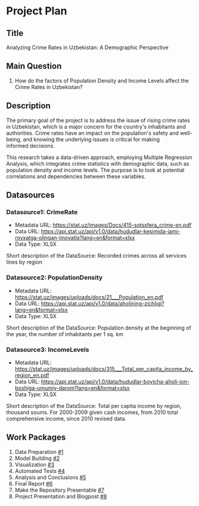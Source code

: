 # Project Plan

## Title
<!-- Give your project a short title. -->
Analyzing Crime Rates in Uzbekistan: A Demographic Perspective

## Main Question

<!-- Think about one main question you want to answer based on the data. -->
1. How do the factors of Population Density and Income Levels affect the Crime Rates in Uzbekistan?

## Description

<!-- Describe your data science project in max. 200 words. Consider writing about why and how you attempt it. -->
The primary goal of the project is to address the issue of rising crime rates in Uzbekistan, which is a major concern for the country's inhabitants and authorities. Crime rates have an impact on the population's safety and well-being, and knowing the underlying issues is critical for making informed decisions.

This research takes a data-driven approach, employing Multiple Regression Analysis, which integrates crime statistics with demographic data, such as population density and income levels. The purpose is to look at potential correlations and dependencies between these variables.

## Datasources

<!-- Describe each datasources you plan to use in a section. Use the prefic "DatasourceX" where X is the id of the datasource. -->

### Datasource1: CrimeRate
* Metadata URL: https://stat.uz/images/Docs/415-sotssfera_crime-en.pdf
* Data URL: https://api.stat.uz/api/v1.0/data/hududlar-kesimida-jami-royxatga-olingan-jinoyatla?lang=en&format=xlsx
* Data Type: XLSX

Short description of the DataSource: Recorded crimes across all services lines by region

### Datasource2: PopulationDensity
* Metadata URL: https://stat.uz/images/uploads/docs/21___Population_en.pdf
* Data URL: https://api.stat.uz/api/v1.0/data/aholining-zichligi?lang=en&format=xlsx
* Data Type: XLSX

Short description of the DataSource: Population density at the beginning of the year, the number of inhabitants per 1 sq. km

### Datasource3: IncomeLevels
* Metadata URL: https://stat.uz/images/uploads/docs/315___Total_per_capita_income_by_region_en.pdf
* Data URL: https://api.stat.uz/api/v1.0/data/hududlar-boyicha-aholi-jon-boshiga-umumiy-darom?lang=en&format=xlsx
* Data Type: XLSX

Short description of the DataSource: Total per capita income by region, thousand soums. For 2000-2009 given cash incomes, from 2010 total comprehensive income, since 2010 revised data. 

## Work Packages

<!-- List of work packages ordered sequentially, each pointing to an issue with more details. -->

1. Data Preparation [#1][i1]
2. Model Building [#2][i2]
3. Visualization [#3][i3]
4. Automated Tests [#4][i4]
5. Analysis and Conclusions [#5][i5]
6. Final Report [#6][i6]
7. Make the Repository Presentable [#7][i7]
8. Project Presentation and Blogpost [#8][i8]

[i1]: https://github.com/Ozodbek47/DataEngineering/issues/1
[i2]: https://github.com/Ozodbek47/DataEngineering/issues/2
[i3]: https://github.com/Ozodbek47/DataEngineering/issues/3
[i4]: https://github.com/Ozodbek47/DataEngineering/issues/4
[i5]: https://github.com/Ozodbek47/DataEngineering/issues/5
[i6]: https://github.com/Ozodbek47/DataEngineering/issues/6
[i7]: https://github.com/Ozodbek47/DataEngineering/issues/7
[i8]: https://github.com/Ozodbek47/DataEngineering/issues/8